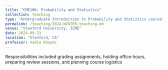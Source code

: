 ```yaml
---
title: "CME106: Probability and Statistics"
collection: teaching
type: "Undergraduate Introduction to Probability and Statistics course"
permalink: /teaching/2024-WINTER-teaching.md
venue: "Stanford University, ICME"
date: 2024-09-23
location: "Stanford, CA"
professor: Vadim Khayms
---
```


Responsibilities included grading assignments, holding office hours, preparing review sessions, and planning course logistics
